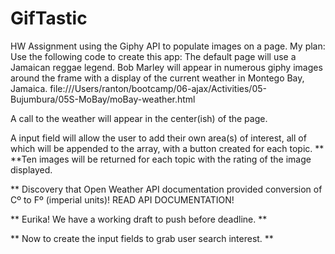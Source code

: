 # GifTastic
HW Assignment using the Giphy API to populate images on a page.
My plan:
Use  the following code  to create this app:
The default page will use a Jamaican reggae legend. 
Bob Marley will appear in numerous giphy images around the frame
with a display of the current weather in Montego Bay, Jamaica.
file:///Users/ranton/bootcamp/06-ajax/Activities/05-Bujumbura/05S-MoBay/moBay-weather.html

A call to the weather will appear in the center(ish) of the page.

A input field will allow the user to add their own area(s) of interest, all of which will be
appended to the array, with a button created for each topic.  **
**Ten images will be returned for each topic with the rating of the image displayed.

** Discovery that Open Weather API documentation provided conversion of Cº to Fº (imperial units)!
READ API DOCUMENTATION!

** Eurika!  We have a working draft to push before deadline.  **

** Now to create the input fields to grab user search interest.  **
